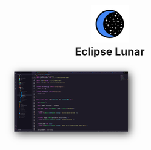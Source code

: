 <h1 align="center">
  <br>
  <img src="logo.png" alt="Markdownify" width="100">
  <br>
  Eclipse Lunar
  <br>
</h1>
<br>

  <img alt="ts-preview" src="exemple.png" width="300" style="box-shadow: 5px 5px 20px 0px rgba(0,0,0,0.75);"/>

